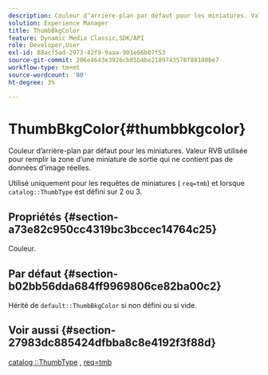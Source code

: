 ```yaml
---
description: Couleur d’arrière-plan par défaut pour les miniatures. Valeur RVB utilisée pour remplir la zone d’une miniature de sortie qui ne contient pas de données d’image réelles.
solution: Experience Manager
title: ThumbBkgColor
feature: Dynamic Media Classic,SDK/API
role: Developer,User
exl-id: 88acf5ad-2973-42f9-9aaa-901e66b07f53
source-git-commit: 206e4643e3926cb85b4be2189743578f88180be7
workflow-type: tm+mt
source-wordcount: '80'
ht-degree: 3%

---
```


# ThumbBkgColor{#thumbbkgcolor}

Couleur d’arrière-plan par défaut pour les miniatures. Valeur RVB utilisée pour remplir la zone d’une miniature de sortie qui ne contient pas de données d’image réelles.

Utilisé uniquement pour les requêtes de miniatures ( `req=tmb`) et lorsque `catalog::ThumbType` est défini sur 2 ou 3.

## Propriétés {#section-a73e82c950cc4319bc3bccec14764c25}

Couleur.

## Par défaut {#section-b02bb56dda684ff9969806ce82ba00c2}

Hérité de `default::ThumbBkgColor` si non défini ou si vide.

## Voir aussi {#section-27983dc885424dfbba8c8e4192f3f88d}

[catalog ::ThumbType](../../../../../is-api/image-catalog/image-serving-api-ref/c-image-catalog-reference/c-image-svg-data-reference/c-image-data-reference/r-thumbtype-cat.md#reference-41149ddffc8749cba2f8d9c8e2611e03) , [req=tmb](../../../../../is-api/http-ref/image-serving-api-ref/c-http-protocol-reference/c-command-reference/r-req/r-req.md#reference-907cdb4a97034db7ad94695f25552e76)
